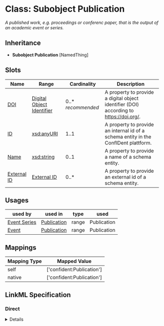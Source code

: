 # Class: Subobject Publication
_A published work, e.g. proceedings or conferenc paper, that is the output of an academic event or series._







## Inheritance
* **Subobject Publication** [NamedThing]



## Slots

| Name | Range | Cardinality | Description  | 
| ---  | --- | --- | --- | 
| [DOI](has_doi.md) | [Digital Object Identifier](DigitalObjectId.md) | 0..* _recommended_ | A property to provide a digital object identifier (DOI) according to https://doi.org/.  | 
| [ID](id.md) | [xsd:anyURI](http://www.w3.org/2001/XMLSchema#anyURI) | 1..1 | A property to provide an internal id of a schema entity in the ConfIDent plattform.  | 
| [Name](name.md) | [xsd:string](http://www.w3.org/2001/XMLSchema#string) | 0..1 | A property to provide a name of a schema entity.  | 
| [External ID](external_id.md) | [External ID](ExternalIdentifier.md) | 0..* | A property to provide an external id of a schema entity.  | 


## Usages


| used by | used in | type | used |
| ---  | --- | --- | --- |
| [Event Series](EventSeries.md) | [Publication](has_publication.md) | range | Publication |
| [Event](Event.md) | [Publication](has_publication.md) | range | Publication |












## Mappings

| Mapping Type | Mapped Value |
| ---  | ---  |
| self | ['confident:Publication'] |
| native | ['confident:Publication'] |


## LinkML Specification

<!-- TODO: investigate https://stackoverflow.com/questions/37606292/how-to-create-tabbed-code-blocks-in-mkdocs-or-sphinx -->

### Direct

<details>
```yaml
name: Publication
description: A published work, e.g. proceedings or conferenc paper, that is the output
  of an academic event or series.
title: Subobject Publication
from_schema: https://raw.githubusercontent.com/TIBHannover/ConfIDent_schema/%238_naming/src/linkml/ConfIDent_schema.yaml
mixins:
- NamedThing
slots:
- has_doi

```
</details>

### Induced

<details>
```yaml
name: Publication
description: A published work, e.g. proceedings or conferenc paper, that is the output
  of an academic event or series.
title: Subobject Publication
from_schema: https://raw.githubusercontent.com/TIBHannover/ConfIDent_schema/%238_naming/src/linkml/ConfIDent_schema.yaml
mixins:
- NamedThing
attributes:
  has_doi:
    name: has_doi
    description: A property to provide a digital object identifier (DOI) according
      to https://doi.org/.
    title: DOI
    from_schema: https://raw.githubusercontent.com/TIBHannover/ConfIDent_schema/%238_naming/src/linkml/ConfIDent_schema.yaml
    exact_mappings:
    - datacite:doi
    is_a: external_id
    slot_uri: iao:0000235
    multivalued: true
    alias: has_doi
    owner: Publication
    range: DigitalObjectId
    recommended: true
    inlined: true
    inlined_as_list: true
  id:
    name: id
    description: A property to provide an internal id of a schema entity in the ConfIDent
      plattform.
    title: ID
    from_schema: https://raw.githubusercontent.com/TIBHannover/ConfIDent_schema/%238_naming/src/linkml/ConfIDent_schema.yaml
    identifier: true
    alias: id
    owner: Publication
    range: uriorcurie
    required: true
  name:
    name: name
    description: A property to provide a name of a schema entity.
    title: Name
    from_schema: https://raw.githubusercontent.com/TIBHannover/ConfIDent_schema/%238_naming/src/linkml/ConfIDent_schema.yaml
    slot_uri: sdo:name
    alias: name
    owner: Publication
    range: string
  external_id:
    name: external_id
    description: A property to provide an external id of a schema entity.
    title: External ID
    from_schema: https://raw.githubusercontent.com/TIBHannover/ConfIDent_schema/%238_naming/src/linkml/ConfIDent_schema.yaml
    slot_uri: iao:0000235
    multivalued: true
    alias: external_id
    owner: Publication
    range: ExternalIdentifier
    inlined: true
    inlined_as_list: true

```
</details>